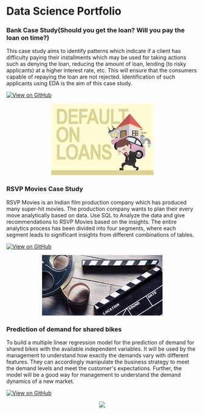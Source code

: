 # Data Science Portfolio


### Bank Case Study(Should you get the loan? Will you pay the loan on time?)

This case study aims to identify patterns which indicate if a client has difficulty paying
their installments which may be used for taking actions such as denying the loan,
reducing the amount of loan, lending (to risky applicants) at a higher interest rate, etc.
This will ensure that the consumers capable of repaying the loan are not rejected.
Identification of such applicants using EDA is the aim of this case study.

[![View on GitHub](https://img.shields.io/badge/GitHub-View_on_GitHub-blue?logo=GitHub)](https://github.com/maheshkumarpatra/Bank-Case-Study.git)

<center><img src="assets/img/bank_loan_default.jpeg"/></center>


### RSVP Movies Case Study

RSVP Movies is an Indian film production company which has produced many super-hit
movies. The production company wants to plan their every move analytically based on
data. Use SQL to Analyze the data and give recommendations to RSVP Movies based on
the insights. The entire analytics process has been divided into four segments, where
each segment leads to significant insights from different combinations of tables.

[![View on GitHub](https://img.shields.io/badge/GitHub-View_on_GitHub-blue?logo=GitHub)](https://github.com/maheshkumarpatra/RSVP-Movies-Case-Study.git)

<center><img src="assets/img/rsvp_movie_case_study.jpeg"/></center>

### Prediction of demand for shared bikes

To build a multiple linear regression model for the prediction of demand for shared
bikes with the available independent variables. It will be used by the management to
understand how exactly the demands vary with different features. They can accordingly
manipulate the business strategy to meet the demand levels and meet the customer's
expectations. Further, the model will be a good way for management to understand the
demand dynamics of a new market.

[![View on GitHub](https://img.shields.io/badge/GitHub-View_on_GitHub-blue?logo=GitHub)](https://github.com/maheshkumarpatra/Prediction-of-demand-for-shared-bikes.git)

<center><img src="images/fraud_detection.jpg"/></center>
